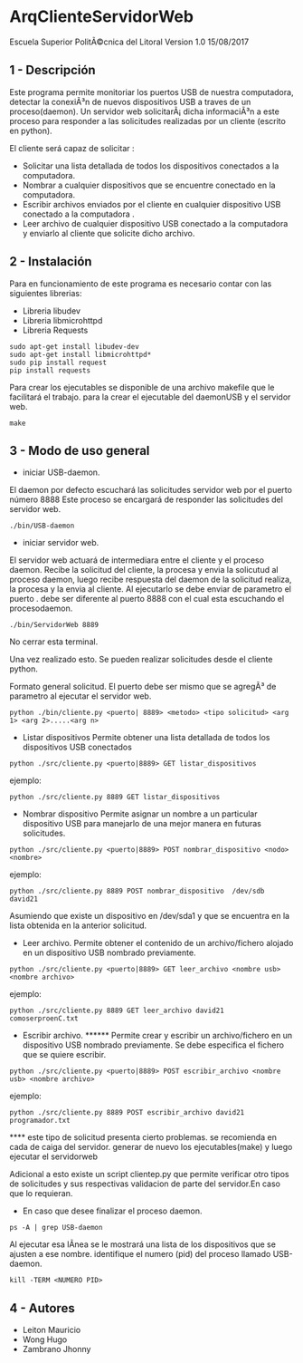 ArqClienteServidorWeb 
======================

Escuela Superior PolitÃ©cnica del Litoral
Version 1.0 15/08/2017 

1 - Descripción
---------------
Este programa permite monitoriar los puertos USB de nuestra computadora, detectar la conexiÃ³n de nuevos dispositivos USB a traves de un proceso(daemon). 
Un servidor web solicitarÃ¡ dicha informaciÃ³n a este proceso para responder a las solicitudes realizadas por un cliente (escrito en python).

El cliente será capaz de solicitar :

* Solicitar una lista detallada de todos los dispositivos conectados a la computadora.
* Nombrar a cualquier dispositivos que se encuentre conectado en la computadora.
* Escribir archivos enviados por el cliente en cualquier dispositivo USB conectado a la computadora .
* Leer archivo de cualquier dispositivo USB conectado a la computadora y enviarlo al cliente que solicite dicho archivo.

2 - Instalación
----------------
Para en funcionamiento de este programa es necesario contar con las siguientes librerias:

* Libreria libudev
* Libreria libmicrohttpd
* Libreria Requests

```
sudo apt-get install libudev-dev
sudo apt-get install libmicrohttpd*
sudo pip install request
pip install requests
```

Para crear los ejecutables se disponible de una archivo makefile que le facilitará el trabajo.
para la crear el ejecutable del daemonUSB y el servidor web.

```
make
```

3 - Modo de uso general
------------------------

* iniciar USB-daemon.

El daemon por defecto escuchará las solicitudes servidor web por el puerto número 8888
Este proceso se encargará de responder las solicitudes del servidor web.

```
./bin/USB-daemon
```	

* iniciar servidor web.

El servidor web actuará de intermediara entre el cliente y el proceso daemon.
Recibe la solicitud del cliente, la procesa y envia la solicutud al proceso daemon, luego recibe respuesta del daemon de la solicitud realiza, la procesa y la envia al cliente. Al ejecutarlo se debe enviar de parametro el puerto . debe ser diferente al puerto 8888 con el cual esta escuchando el procesodaemon.

```
./bin/ServidorWeb 8889
```	
No cerrar esta terminal.

Una vez realizado esto. Se pueden realizar solicitudes desde el cliente python.

Formato general solicitud.
El puerto debe ser mismo que se agregÃ³ de parametro al ejecutar el servidor web.

```
python ./bin/cliente.py <puerto| 8889> <metodo> <tipo solicitud> <arg 1> <arg 2>.....<arg n>
```	


* Listar dispositivos
Permite obtener una lista detallada de todos los dispositivos USB conectados
```
python ./src/cliente.py <puerto|8889> GET listar_dispositivos
```	
ejemplo:
```
python ./src/cliente.py 8889 GET listar_dispositivos
```	

* Nombrar dispositivo
Permite asignar un nombre a un particular dispositivo USB para manejarlo de una mejor manera en futuras solicitudes. 
```
python ./src/cliente.py <puerto|8889> POST nombrar_dispositivo <nodo> <nombre>
```	
ejemplo:
```
python ./src/cliente.py 8889 POST nombrar_dispositivo  /dev/sdb david21
```	
Asumiendo que existe un dispositivo en /dev/sda1 y que se encuentra en la lista obtenida en la anterior solicitud.


* Leer archivo.
Permite obtener el contenido de un archivo/fichero alojado en un dispositivo USB nombrado previamente. 
```
python ./src/cliente.py <puerto|8889> GET leer_archivo <nombre usb> <nombre archivo>
```	
ejemplo:
```
python ./src/cliente.py 8889 GET leer_archivo david21 comoserproenC.txt
```	


* Escribir archivo.  ******
Permite crear y escribir un archivo/fichero en un dispositivo USB nombrado previamente. Se debe especifica el fichero que se quiere escribir.
```
python ./src/cliente.py <puerto|8889> POST escribir_archivo <nombre usb> <nombre archivo>
```	
ejemplo:
```
python ./src/cliente.py 8889 POST escribir_archivo david21 programador.txt
```	

**** este tipo de solicitud presenta cierto problemas. se recomienda en cada de caiga del servidor. generar de nuevo los ejecutables(make) y luego ejecutar  el servidorweb

Adicional a esto existe un script clientep.py que permite verificar otro tipos de solicitudes y sus respectivas validacion de parte del servidor.En caso que lo requieran.

* En caso que desee finalizar el proceso daemon.

```
ps -A | grep USB-daemon
```	
Al ejecutar esa lÃ­nea se le mostrará una lista de los dispositivos que se ajusten a ese nombre.
identifique el numero (pid) del proceso llamado USB-daemon.

```
kill -TERM <NUMERO PID>
```	


4 - Autores
-----------

* Leiton Mauricio
* Wong Hugo
* Zambrano Jhonny
